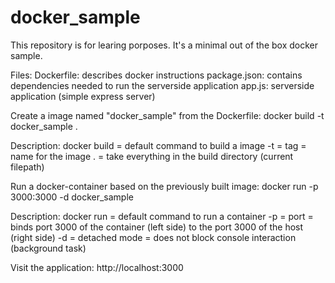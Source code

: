 # docker_sample

This repository is for learing porposes.
It's a minimal out of the box docker sample.

Files: 
Dockerfile: describes docker instructions
package.json: contains dependencies needed to run the serverside application
app.js: serverside application (simple express server)


Create a image named "docker_sample" from the Dockerfile:
	docker build -t docker_sample .

Description:
docker build = default command to build a image
-t = tag = name for the image
. = take everything in the build directory (current filepath)


Run a docker-container based on the previously built image:
	docker run -p 3000:3000 -d docker_sample

Description:
docker run = default command to run a container
-p = port = binds port 3000 of the container (left side) to the port 3000 of the host (right side)
-d = detached mode = does not block console interaction (background task)


Visit the application:
	http://localhost:3000